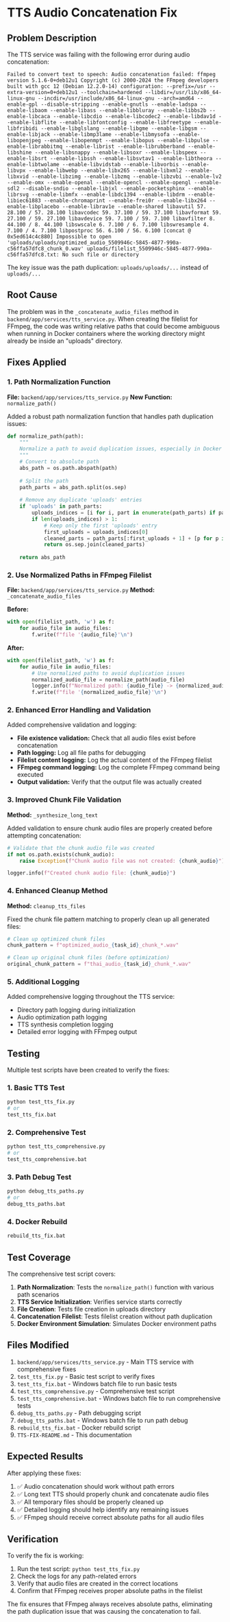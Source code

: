 # TTS Audio Concatenation Fix

## Problem Description

The TTS service was failing with the following error during audio concatenation:

```
Failed to convert text to speech: Audio concatenation failed: ffmpeg version 5.1.6-0+deb12u1 Copyright (c) 2000-2024 the FFmpeg developers built with gcc 12 (Debian 12.2.0-14) configuration: --prefix=/usr --extra-version=0+deb12u1 --toolchain=hardened --libdir=/usr/lib/x86_64-linux-gnu --incdir=/usr/include/x86_64-linux-gnu --arch=amd64 --enable-gpl --disable-stripping --enable-gnutls --enable-ladspa --enable-libaom --enable-libass --enable-libbluray --enable-libbs2b --enable-libcaca --enable-libcdio --enable-libcodec2 --enable-libdav1d --enable-libflite --enable-libfontconfig --enable-libfreetype --enable-libfribidi --enable-libglslang --enable-libgme --enable-libgsm --enable-libjack --enable-libmp3lame --enable-libmysofa --enable-libopenjpeg --enable-libopenmpt --enable-libopus --enable-libpulse --enable-librabbitmq --enable-librist --enable-librubberband --enable-libshine --enable-libsnappy --enable-libsoxr --enable-libspeex --enable-libsrt --enable-libssh --enable-libsvtav1 --enable-libtheora --enable-libtwolame --enable-libvidstab --enable-libvorbis --enable-libvpx --enable-libwebp --enable-libx265 --enable-libxml2 --enable-libxvid --enable-libzimg --enable-libzmq --enable-libzvbi --enable-lv2 --enable-omx --enable-openal --enable-opencl --enable-opengl --enable-sdl2 --disable-sndio --enable-libjxl --enable-pocketsphinx --enable-librsvg --enable-libmfx --enable-libdc1394 --enable-libdrm --enable-libiec61883 --enable-chromaprint --enable-frei0r --enable-libx264 --enable-libplacebo --enable-librav1e --enable-shared libavutil 57. 28.100 / 57. 28.100 libavcodec 59. 37.100 / 59. 37.100 libavformat 59. 27.100 / 59. 27.100 libavdevice 59. 7.100 / 59. 7.100 libavfilter 8. 44.100 / 8. 44.100 libswscale 6. 7.100 / 6. 7.100 libswresample 4. 7.100 / 4. 7.100 libpostproc 56. 6.100 / 56. 6.100 [concat @ 0x5ed614c4c880] Impossible to open 'uploads/uploads/optimized_audio_5509946c-5845-4877-990a-c56ffa57dfc8_chunk_0.wav' uploads/filelist_5509946c-5845-4877-990a-c56ffa57dfc8.txt: No such file or directory
```

The key issue was the path duplication: `uploads/uploads/...` instead of `uploads/...`

## Root Cause

The problem was in the `_concatenate_audio_files` method in `backend/app/services/tts_service.py`. When creating the filelist for FFmpeg, the code was writing relative paths that could become ambiguous when running in Docker containers where the working directory might already be inside an "uploads" directory.

## Fixes Applied

### 1. Path Normalization Function

**File:** `backend/app/services/tts_service.py`
**New Function:** `normalize_path()`

Added a robust path normalization function that handles path duplication issues:

```python
def normalize_path(path):
    """
    Normalize a path to avoid duplication issues, especially in Docker environments
    """
    # Convert to absolute path
    abs_path = os.path.abspath(path)
    
    # Split the path
    path_parts = abs_path.split(os.sep)
    
    # Remove any duplicate 'uploads' entries
    if 'uploads' in path_parts:
        uploads_indices = [i for i, part in enumerate(path_parts) if part == 'uploads']
        if len(uploads_indices) > 1:
            # Keep only the first 'uploads' entry
            first_uploads = uploads_indices[0]
            cleaned_parts = path_parts[:first_uploads + 1] + [p for p in path_parts[first_uploads + 1:] if p != 'uploads']
            return os.sep.join(cleaned_parts)
    
    return abs_path
```

### 2. Use Normalized Paths in FFmpeg Filelist

**File:** `backend/app/services/tts_service.py`
**Method:** `_concatenate_audio_files`

**Before:**
```python
with open(filelist_path, 'w') as f:
    for audio_file in audio_files:
        f.write(f"file '{audio_file}'\n")
```

**After:**
```python
with open(filelist_path, 'w') as f:
    for audio_file in audio_files:
        # Use normalized paths to avoid duplication issues
        normalized_audio_file = normalize_path(audio_file)
        logger.info(f"Normalized path: {audio_file} -> {normalized_audio_file}")
        f.write(f"file '{normalized_audio_file}'\n")
```

### 2. Enhanced Error Handling and Validation

Added comprehensive validation and logging:

- **File existence validation:** Check that all audio files exist before concatenation
- **Path logging:** Log all file paths for debugging
- **Filelist content logging:** Log the actual content of the FFmpeg filelist
- **FFmpeg command logging:** Log the complete FFmpeg command being executed
- **Output validation:** Verify that the output file was actually created

### 3. Improved Chunk File Validation

**Method:** `_synthesize_long_text`

Added validation to ensure chunk audio files are properly created before attempting concatenation:

```python
# Validate that the chunk audio file was created
if not os.path.exists(chunk_audio):
    raise Exception(f"Chunk audio file was not created: {chunk_audio}")

logger.info(f"Created chunk audio file: {chunk_audio}")
```

### 4. Enhanced Cleanup Method

**Method:** `cleanup_tts_files`

Fixed the chunk file pattern matching to properly clean up all generated files:

```python
# Clean up optimized chunk files
chunk_pattern = f"optimized_audio_{task_id}_chunk_*.wav"

# Clean up original chunk files (before optimization)
original_chunk_pattern = f"thai_audio_{task_id}_chunk_*.wav"
```

### 5. Additional Logging

Added comprehensive logging throughout the TTS service:

- Directory path logging during initialization
- Audio optimization path logging
- TTS synthesis completion logging
- Detailed error logging with FFmpeg output

## Testing

Multiple test scripts have been created to verify the fixes:

### 1. Basic TTS Test
```bash
python test_tts_fix.py
# or
test_tts_fix.bat
```

### 2. Comprehensive Test
```bash
python test_tts_comprehensive.py
# or
test_tts_comprehensive.bat
```

### 3. Path Debug Test
```bash
python debug_tts_paths.py
# or
debug_tts_paths.bat
```

### 4. Docker Rebuild
```bash
rebuild_tts_fix.bat
```

## Test Coverage

The comprehensive test script covers:
1. **Path Normalization**: Tests the `normalize_path()` function with various path scenarios
2. **TTS Service Initialization**: Verifies service starts correctly
3. **File Creation**: Tests file creation in uploads directory
4. **Concatenation Filelist**: Tests filelist creation without path duplication
5. **Docker Environment Simulation**: Simulates Docker environment paths

## Files Modified

1. `backend/app/services/tts_service.py` - Main TTS service with comprehensive fixes
2. `test_tts_fix.py` - Basic test script to verify fixes
3. `test_tts_fix.bat` - Windows batch file to run basic tests
4. `test_tts_comprehensive.py` - Comprehensive test script
5. `test_tts_comprehensive.bat` - Windows batch file to run comprehensive tests
6. `debug_tts_paths.py` - Path debugging script
7. `debug_tts_paths.bat` - Windows batch file to run path debug
8. `rebuild_tts_fix.bat` - Docker rebuild script
9. `TTS-FIX-README.md` - This documentation

## Expected Results

After applying these fixes:

1. ✅ Audio concatenation should work without path errors
2. ✅ Long text TTS should properly chunk and concatenate audio files
3. ✅ All temporary files should be properly cleaned up
4. ✅ Detailed logging should help identify any remaining issues
5. ✅ FFmpeg should receive correct absolute paths for all audio files

## Verification

To verify the fix is working:

1. Run the test script: `python test_tts_fix.py`
2. Check the logs for any path-related errors
3. Verify that audio files are created in the correct locations
4. Confirm that FFmpeg receives proper absolute paths in the filelist

The fix ensures that FFmpeg always receives absolute paths, eliminating the path duplication issue that was causing the concatenation to fail. 